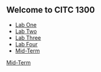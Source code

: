 ## Welcome to CITC 1300

<ul>
    <li><a href="LabOne/index.html">Lab One</a></li>
    <li><a href="LabTwo/index.html">Lab Two</a></li>
    <li><a href="LabThree/index.html">Lab Three</a></li>
    <li><a href="LabFour/index.html">Lab Four</a></li>
    <li><a href="MidTerm/index.html">Mid-Term</a></li>
</ul>

<a href="MidTerm/index.html">Mid-Term</a>